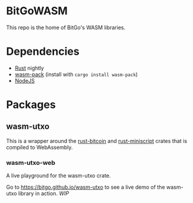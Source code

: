 # BitGoWASM

This repo is the home of BitGo's WASM libraries.


# Dependencies

- [Rust](https://www.rust-lang.org/) nightly
- [wasm-pack](https://rustwasm.github.io/wasm-pack/) (install with `cargo install wasm-pack`)
- [NodeJS](https://nodejs.org/en/)

# Packages


## wasm-utxo

This is a wrapper around the
[rust-bitcoin](https://github.com/rust-bitcoin/rust-miniscript) and
[rust-miniscript](https://github.com/rust-bitcoin/rust-miniscript) crates that is
compiled to WebAssembly.

### wasm-utxo-web

A live playground for the wasm-utxo crate.

Go to https://bitgo.github.io/wasm-utxo to see a live demo of the wasm-utxo library in action. *WIP*

